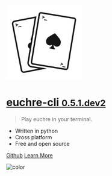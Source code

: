 
[<img src="_media/logo_light.png" alt="logo" width="200"/>](/)

# [**euchre-cli** **<small>0.5.1.dev2</small>**](/)

> Play euchre in your terminal.

- Written in python
- Cross platform
- Free and open source

[Github](https://github.com/bradleycwojcik/euchre-cli "Github")
[Learn More](#euchre-cli "Learn More")

![color](#B3C69F)
